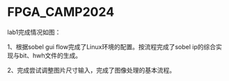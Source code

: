 # FPGA_CAMP2024
lab1完成情况如图：

1、根据sobel gui flow完成了Linux环境的配置。按流程完成了sobel ip的综合实现与bit、hwh文件的生成。

2、完成尝试调整图片尺寸输入，完成了图像处理的基本流程。
